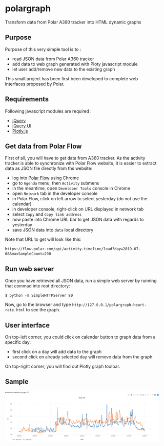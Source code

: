 # polargraph
Transform data from Polar A360 tracker into HTML dynamic graphs

## Purpose 
Purpose of this very simple tool is to :
- read JSON data from Polar A360 tracker 
- add data to web graph generated with Ploty javascript module
- let user add/remove new data to the existing graph

This small project has been first been developed to complete web
interfaces proposed by Polar.

## Requirements
Following javascript modules are required :
- [jQuery](https://jquery.com/)
- [jQuery UI](https://jqueryui.com/)
- [Plotly.js](https://plot.ly/javascript/)

## Get data from Polar Flow
First of all, you will have to get data from A360 tracker. As the 
activity tracker is able to synchronize with Polar Flow website,
it is easier to extract data as JSON file directly from ths website:
- log into [Polar Flow](https://flow.polar.com/) using Chrome
- go to `Agenda` menu, then `Activity` submenu
- in the meantime, open `Developer Tools` console in Chrome
- open `Network` tab in the developer console
- in Polar Flow, click on left arrow to select yesterday (do not use the calendar)
- in developer console, right-click on URL displayed in network tab
- select `Copy` and `Copy link address`
- now paste into Chrome URL bar to get JSON data with regards to yesterday
- save JSON data into `data` local directory

Note that URL to get will look like this:
```
https://flow.polar.com/api/activity-timeline/load?day=2019-07-08&maxSampleCount=200
```

## Run web server
Once you have retrieved all JSON data, run a simple web server by running that commad into root directory:
```
$ python -m SimpleHTTPServer 80
```
Now, go to the browser and type `http://127.0.0.1/polargraph-heart-rate.html` to see the graph.

## User interface
On top-left corner, you could click on calendar button to graph data from a specific day:
- first click on a day will add data to the graph
- second click on already selected day will remove data from the graph

On top-right corner, you will find out Plotly graph toolbar.

## Sample 
![polargraph-heart-rate](samples/polargraph-heart-rate.png)
